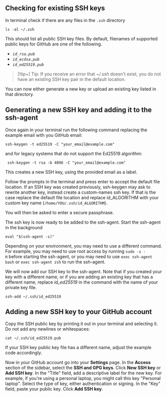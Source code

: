 ## Checking for existing SSH keys
In terminal check if there are any files in the `.ssh` directory
```shell
ls -al ~/.ssh
```

This should list all public SSH key files. By default, filenames of supported public keys for GitHub are one of the following.
- _`id_rsa.pub`_
- _`id_ecdsa.pub`_
- _`id_ed25519.pub`_

> [!tip+] Tip:
> If you receive an error that _~/.ssh_ doesn't exist, you do not have an existing SSH key pair in the default location.

You can now either generate a new key or upload an existing key listed in that directory. 

## Generating a new SSH key and adding it to the ssh-agent
Once again in your terminal run the following command replacing the example email with you GitHub email:
```shell
ssh-keygen -t ed25519 -C "your_email@example.com"
```
and for legacy systems that do not support the Ed25519 algorithm:
```shell
 ssh-keygen -t rsa -b 4096 -C "your_email@example.com"
```
This creates a new SSH key, using the provided email as a label. 

Follow the prompts in the terminal and press enter to accept the default file location. If an SSH key was created previously, ssh-keygen may ask to rewrite another key, instead create a custom-names ssh key.  If that is the case replace the default file location and replace id_ALGORITHM with your custom key name (`/home/YOU/.ssh/id_ALGORITHM`).

You will then be asked to enter a secure passphrase.

The ssh key is now ready to be added to the ssh-agent. Start the ssh-agent in the background
```shell
eval "$(ssh-agent -s)"
```
Depending on your environment, you may need to use a different command. For example, you may need to use root access by running `sudo -s -H` before starting the ssh-agent, or you may need to use `exec ssh-agent bash` or `exec ssh-agent zsh` to run the ssh-agent.

We will now add our SSH key to the ssh-agent. Note that if you created your key with a different name, or if you are adding an existing key that has a different name, replace _id_ed25519_ in the command with the name of your private key file.
```shell
ssh-add ~/.ssh/id_ed25519
```

## Adding a new SSH key to your GitHub account
Copy the SSH public key by printing it out in your terminal and selecting it. Do not add any newlines or whitespaces:
```shell
cat ~/.ssh/id_ed25519.pub
```
If your SSH key public key file has a different name, adjust the example code accordingly.

Now in your GitHub account go into your **Settings** page. In the **Access** section of the sidebar, select the **SSH and GPG keys**. Click **New SSH key** or **Add SSH key**. In the "Title" field, add a descriptive label for the new key. For example, if you're using a personal laptop, you might call this key "Personal laptop". Select the type of key, either authentication or signing. In the "Key" field, paste your public key. Click **Add SSH key**.